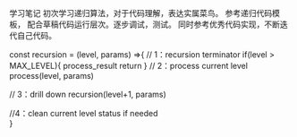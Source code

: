 学习笔记
初次学习递归算法，对于代码理解，表达实属菜鸟。
参考递归代码模板， 配合草稿代码运行层次。逐步调试，测试。
同时参考优秀代码实现，不断迭代自己代码。

const recursion = (level, params) =>{
   // 1：recursion terminator
   if(level > MAX_LEVEL){
     process_result
     return 
   }
   // 2：process current level
   process(level, params)
   
   // 3：drill down
   recursion(level+1, params)
   
   //4：clean current level status if needed   
}
